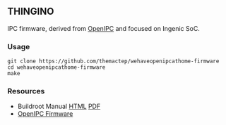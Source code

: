 ## THINGINO

IPC firmware, derived from [OpenIPC][1] and focused on Ingenic SoC.

### Usage

```
git clone https://github.com/themactep/wehaveopenipcathome-firmware
cd wehaveopenipcathome-firmware
make
```

### Resources

- Buildroot Manual [HTML](https://buildroot.org/downloads/manual/manual.html) [PDF](https://nightly.buildroot.org/manual.pdf)
- [OpenIPC Firmware](https://github.com/openipc/firmware)

[1]: https://github.com/OpenIPC/firmware
